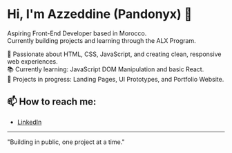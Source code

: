 # Hi, I'm Azzeddine (Pandonyx) 👋

Aspiring Front-End Developer based in Morocco.  
Currently building projects and learning through the ALX Program.  

🌟 Passionate about HTML, CSS, JavaScript, and creating clean, responsive web experiences.  
📚 Currently learning: JavaScript DOM Manipulation and basic React.  
🚀 Projects in progress: Landing Pages, UI Prototypes, and Portfolio Website.  

## 📫 How to reach me:
- [LinkedIn](https://www.linkedin.com/in/azzeddine-iqachaden/)

---
"Building in public, one project at a time."

<!--
**Pandonyx/Pandonyx** is a ✨ _special_ ✨ repository because its `README.md` (this file) appears on your GitHub profile.

Here are some ideas to get you started:

- 🔭 I’m currently working on ...
- 🌱 I’m currently learning ...
- 👯 I’m looking to collaborate on ...
- 🤔 I’m looking for help with ...
- 💬 Ask me about ...
- 📫 How to reach me: ...
- 😄 Pronouns: ...
- ⚡ Fun fact: ...
-->
